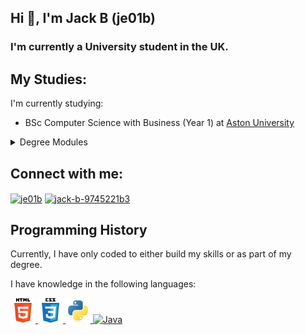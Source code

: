 ## Hi 👋, I'm Jack B (je01b)
### I'm currently a University student in the UK.

## My Studies:
I'm currently studying:
- BSc Computer Science with Business (Year 1) at [Aston University](https://www.aston.ac.uk/)

<details>
<summary>Degree Modules</summary>

<p style="margin-left: 25px;">These are the modules that I have studies or will study in <strong>Year 1</strong> of the course:</p> 
<ul>
    <li>Foundations of Object Oriented Programming (September 2022 - December 2022)</li>
    <li>Mathematics for Computing Professionals (September 2022 - December 2022)</li>
    <li>Computer Systems (September 2022 - December 2022)</li>
    <li>Introduction to Marketing Management (September 2022 - December 2022)</li>
    <li>Introductory Accounting for Business (January 2023 - April 2023)</li>
    <li>Internet Applications & Database Design (January 2023 - April 2023)</li>
    <li>Professional and Social Aspects of Computing (January 2023 - April 2023)</li>
</ul>


</details>

## Connect with me:

<p>  
<a href="https://twitter.com/je01b" target="blank"><img align="center" src="https://raw.githubusercontent.com/rahuldkjain/github-profile-readme-generator/master/src/images/icons/Social/twitter.svg" alt="je01b" height="30" width="40" /></a>  
<a href="https://linkedin.com/in/jack-b-9745221b3" target="blank"><img align="center" src="https://raw.githubusercontent.com/rahuldkjain/github-profile-readme-generator/master/src/images/icons/Social/linked-in-alt.svg" alt="jack-b-9745221b3" height="30" width="40" /></a>  
</p> 

## Programming History
Currently, I have only coded to either build my skills or as part of my degree.

I have knowledge in the following languages:

<p align="left"> <a href="https://www.w3.org/html/" target="_blank" rel="noreferrer"> <img src="https://raw.githubusercontent.com/devicons/devicon/master/icons/html5/html5-original-wordmark.svg" alt="html5" width="40" height="40"/> </a> <a href="https://www.w3schools.com/css/" target="_blank" rel="noreferrer"> <img src="https://raw.githubusercontent.com/devicons/devicon/master/icons/css3/css3-original-wordmark.svg" alt="css3" width="40" height="40"/> </a>  <a href="https://www.python.org" target="_blank" rel="noreferrer"> <img src="https://raw.githubusercontent.com/devicons/devicon/master/icons/python/python-original.svg" alt="python" width="40" height="40"/> </a> <a href="https://www.java.com/" target="_blank" rel="noreferrer"> <img src="https://upload.wikimedia.org/wikipedia/en/thumb/3/30/Java_programming_language_logo.svg/1200px-Java_programming_language_logo.svg.png" alt="Java" width="40" height="40" /> </a> 
</p> 
